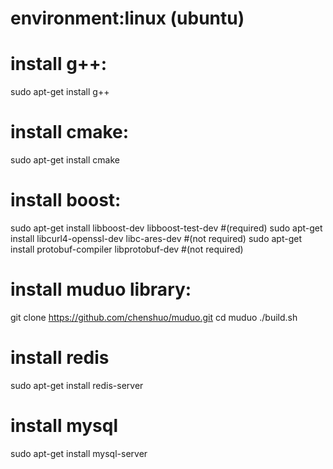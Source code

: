 # environment:linux (ubuntu)
# install g++:
sudo apt-get install g++
# install cmake:
sudo apt-get install cmake
# install boost:
sudo apt-get install libboost-dev libboost-test-dev #(required) 
sudo apt-get install libcurl4-openssl-dev libc-ares-dev #(not required) 
sudo apt-get install protobuf-compiler libprotobuf-dev #(not required) 
# install muduo library:
git clone https://github.com/chenshuo/muduo.git
cd muduo
./build.sh
# install redis
sudo apt-get install redis-server
# install mysql
sudo apt-get install mysql-server